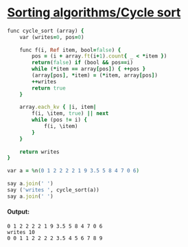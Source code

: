 [1]: http://rosettacode.org/wiki/Sorting_algorithms/Cycle_sort

# [Sorting algorithms/Cycle sort][1]

```ruby
func cycle_sort (array) {
    var (writes=0, pos=0)
 
    func f(i, Ref item, bool=false) {
        pos = (i + array.ft(i+1).count{ _ < *item })
        return(false) if (bool && pos==i)
        while (*item == array[pos]) { ++pos }
        (array[pos], *item) = (*item, array[pos])
        ++writes
        return true
    }
 
    array.each_kv { |i, item|
        f(i, \item, true) || next
        while (pos != i) {
            f(i, \item)
        }
    }
 
    return writes
}
 
var a = %n(0 1 2 2 2 2 1 9 3.5 5 8 4 7 0 6)
 
say a.join(' ')
say ('writes ', cycle_sort(a))
say a.join(' ')
```

#### Output:
```
0 1 2 2 2 2 1 9 3.5 5 8 4 7 0 6
writes 10
0 0 1 1 2 2 2 2 3.5 4 5 6 7 8 9
```